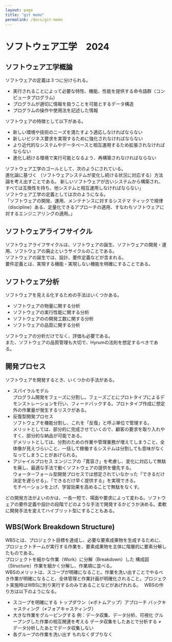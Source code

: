 ```yaml
---
layout: page
title: "git memo"
permalink: /docs/git-memo
---
```


# ソフトウェア工学　2024

## ソフトウェア工学概論
ソフトウェアの定義は３つに分けられる。 
 * 実行されることによって必要な特性、機能、性能を提供する命令語群（コンピュータプログラム)  
 * プログラムが適切に情報を扱うことを可能とするデータ構造  
 * プログラムの操作や使用法を記述した情報  

ソフトウェアの特徴として以下がある。  
- 新しい環境や技術のニーズを満たすよう適応しなければならない  
- 新しいビジネス要求を実現するために強化されなければならない  
- より近代的なシステムやデータベースと相互運用するため拡張されなければならない  
- 進化し続ける環境で実行可能となるよう、再構築されなければならない  

ソフトウェア工学のゴールとして、次のようにされている。  
進化論に基づく （ソフトウェアシステムが変化し続ける状況に対応する）方法論を考え出すことである。 新しいソフトウェアが古いシステムから構築され、すべては互換性を持ち、他システムと相互運用しなければならない」  
ソフトウェア工学の定義としては次のようになる。  
「ソフトウェアの開発、運用、メンテナンスに対するシステマ  ティックで規律（discipline）ある、定量化できるアプローチの適用、すなわちソフトウェアに対するエンジニアリングの適用。」  

## ソフトウェアライフサイクル
ソフトウェアライフサイクルは、ソフトウェアの誕生、ソフトウェアの開発・運用、ソフトウェアの廃止というサイクルのことである。  
ソフトウェアの誕生では、設計、要件定義などが含まれる。  
要件定義とは、実現する機能・実現しない機能を明確にすることである。

## ソフトウェア分析
ソフトウェアを見える化するための手法はいくつかある。
- ソフトウェアの物量に関する分析
- ソフトウェアの実行性能に関する分析
- ソフトウェアのの開発工数に関する分析
- ソフトウェアの品質に関する分析

ソフトウェアの分析だけでなく、評価も必要である。  
また、ソフトウェアの品質管理も大切で、Hyrumの法則を想定するべきである。  

## 開発プロセス
ソフトウェアを開発するとき、いくつかの手法がある。
- スパイラルモデル  
プログラム開発をフェーズに分割し。フェーズごとにプロトタイプによるデモンストレーションを行い、フィードバックする。プロトタイプ作成に想定外の作業量が発生するリスクがある。  
- 反復型開発プロセス  
ソフトウェアを機能分割し、これを「反復」と呼ぶ単位で管理する。  
メリットとしては、部分的に完成させていくので、顧客の要求を取り入れやすく、部分的な納品が可能である。  
デメリットとしては、分割のための作業や管理業務が増えてしまうこと、全体像が見えづらいこと、一括して稼働するシステムは分割しても意味がなくなってしまうことがあげられる。  
- アジャイルプロセス
エンジニアの「寛容さ」を考慮し、変化に対応して無駄を廃し、最適な手法で動くソフトウェアの提供を優先する。  
ウォーターフォール型開発プロセスでは想定されていなかった「できるだけ決定を遅らせる」、「できるだけ早く提供する」を実現できる。  
モチベーションを上げ、学習効果を高めることで無駄をなくす。　　

どの開発方法がよいのかは、一長一短で、場面や要求によって変わる。ソフトウェアの要件定義や設計の段階でどのような手法で開発するかどうか決める。柔軟に開発手法を変えてハイブリット型にすることもある。

## WBS(Work Breakdown Structure)
WBSとは、プロジェクト目標を達成し、必要な要素成果物を生成するために、プロジェクトチームが実行する作業を、要素成果物を主体に階層的に要素分解したものである。  
プロジェクトを細かな作業（Work）に分解（Breakdown）した 構成図（Structure）作業を細かく分解し、作業順に並べる。  
WBSのメリットは、スコープが明確になること。作業を洗い出すことでやるべき作業が明確になること、全体管理と作業計画が明確化されること。プロジェクト実施時はWBSに則り実行するのみであることなどがあげれれる。　 
WBSの作り方は以下のようになる。
- スコープを明確にする
トップダウン（≠ボトムアップ）アプローチ
バックキャスティング（≠フォアキャスティング）
- 大きな作業をグルーピングする
例：データ収集、データ分析、可視化
グループングした作業の相互関連を考える
データ収集をしたあとで分析する
≠　データ分析したあとでデータ収集しない
- 各グループの作業を洗い出す
もれなくダブりなく









